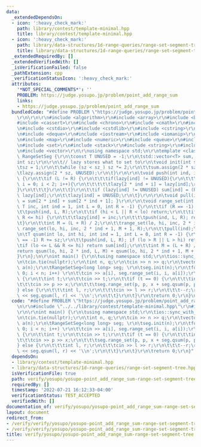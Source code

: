 ```yaml
---
data:
  _extendedDependsOn:
  - icon: ':heavy_check_mark:'
    path: library/contest/template-minimal.hpp
    title: library/contest/template-minimal.hpp
  - icon: ':heavy_check_mark:'
    path: library/data-structures/1d-range-queries/range-set-segment-tree.hpp
    title: library/data-structures/1d-range-queries/range-set-segment-tree.hpp
  _extendedRequiredBy: []
  _extendedVerifiedWith: []
  _isVerificationFailed: false
  _pathExtension: cpp
  _verificationStatusIcon: ':heavy_check_mark:'
  attributes:
    '*NOT_SPECIAL_COMMENTS*': ''
    PROBLEM: https://judge.yosupo.jp/problem/point_add_range_sum
    links:
    - https://judge.yosupo.jp/problem/point_add_range_sum
  bundledCode: "#define PROBLEM \"https://judge.yosupo.jp/problem/point_add_range_sum\"\
    \r\n\r\n\r\n#include <algorithm>\r\n#include <array>\r\n#include <bitset>\r\n\
    #include <cassert>\r\n#include <chrono>\r\n#include <cmath>\r\n#include <complex>\r\
    \n#include <cstdio>\r\n#include <cstdlib>\r\n#include <cstring>\r\n#include <ctime>\r\
    \n#include <deque>\r\n#include <iostream>\r\n#include <iomanip>\r\n#include <list>\r\
    \n#include <map>\r\n#include <numeric>\r\n#include <queue>\r\n#include <random>\r\
    \n#include <set>\r\n#include <stack>\r\n#include <string>\r\n#include <unordered_map>\r\
    \n#include <vector>\r\n\r\nusing namespace std;\n\r\ntemplate <class T> struct\
    \ RangeSetSeg {\r\n\tconst T UNUSED = -1;\r\n\tstd::vector<T> sum, lazy;\r\n\t\
    int sz;\r\n\r\n\t// lazy stores what to set to\r\n\tvoid init(int sz_) {\r\n\t\
    \tsz = 1;\r\n\t\twhile (sz < sz_) sz *= 2;\r\n\t\tsum.assign(2 * sz, 0);\r\n\t\
    \tlazy.assign(2 * sz, UNUSED);\r\n\t}\r\n\r\n\tvoid push(int ind, int L, int R)\
    \ {\r\n\t\tif (L != R) {\r\n\t\t\tif(lazy[ind] != UNUSED){\r\n\t\t\t\tfor(int\
    \ i = 0; i < 2; i++){\r\n\t\t\t\t\tlazy[2 * ind + i] = lazy[ind];\r\n\t\t\t\t\
    }\r\n\t\t\t}\r\n\t\t}\r\n\t\tif (lazy[ind] != UNUSED) sum[ind] = (R - L + 1) *\
    \ lazy[ind];\r\n\t\tlazy[ind] = UNUSED;\r\n\t}\r\n\r\n\tvoid pull(int ind) { sum[ind]\
    \ = sum[2 * ind] + sum[2 * ind + 1]; }\r\n\r\n\tvoid range_set(int lo, int hi,\
    \ T inc, int ind = 1, int L = 0, int R = -1) {\r\n\t\tif (R == -1) R += sz;\r\n\
    \t\tpush(ind, L, R);\r\n\t\tif (hi < L || R < lo) return;\r\n\t\tif (lo <= L &&\
    \ R <= hi) {\r\n\t\t\tlazy[ind] = inc;\r\n\t\t\tpush(ind, L, R); return;\r\n\t\
    \t}\r\n\t\tint M = (L + R) / 2;\r\n\t\trange_set(lo, hi, inc, 2 * ind, L, M);\
    \ range_set(lo, hi, inc, 2 * ind + 1, M + 1, R);\r\n\t\tpull(ind);\r\n\t}\r\n\r\
    \n\tT qsum(int lo, int hi, int ind = 1, int L = 0, int R = -1) {\r\n\t\tif (R\
    \ == -1) R += sz;\r\n\t\tpush(ind, L, R); if (lo > R || L > hi) return 0;\r\n\t\
    \tif (lo <= L && R <= hi) return sum[ind];\r\n\t\tint M = (L + R) / 2;\r\n\t\t\
    return qsum(lo, hi, 2 * ind, L, M) + qsum(lo, hi, 2 * ind + 1, M + 1, R);\r\n\t\
    }\r\n};\n\r\nint main() {\r\n\tusing namespace std;\r\n\tios::sync_with_stdio(false);\r\
    \n\tcin.tie(nullptr);\r\n\tint n, q;\r\n\tcin >> n >> q;\r\n\tvector<long long>\
    \ a(n);\r\n\tRangeSetSeg<long long> seg; \r\n\tseg.init(n);\r\n\tfor (int i =\
    \ 0; i < n; i++) \r\n\t\tcin >> a[i], seg.range_set(i, i, a[i]);\r\n\twhile (q--)\
    \ {\r\n\t\tint t;\r\n\t\tcin >> t;\r\n\t\tif (t == 0) {\r\n\t\t\tint p, x;\r\n\
    \t\t\tcin >> p >> x;\r\n\t\t\tseg.range_set(p, p, x + seg.qsum(p, p));\r\n\t\t\
    } else {\r\n\t\t\tint l, r;\r\n\t\t\tcin >> l >> r;\r\n\t\t\t--r;\r\n\t\t\tcout\
    \ << seg.qsum(l, r) << '\\n';\r\n\t\t}\r\n\t}\r\n\treturn 0;\r\n}\n"
  code: "#define PROBLEM \"https://judge.yosupo.jp/problem/point_add_range_sum\"\r\
    \n\r\n#include \"../../library/contest/template-minimal.hpp\"\r\n#include \"../../library/data-structures/1d-range-queries/range-set-segment-tree.hpp\"\
    \r\n\r\nint main() {\r\n\tusing namespace std;\r\n\tios::sync_with_stdio(false);\r\
    \n\tcin.tie(nullptr);\r\n\tint n, q;\r\n\tcin >> n >> q;\r\n\tvector<long long>\
    \ a(n);\r\n\tRangeSetSeg<long long> seg; \r\n\tseg.init(n);\r\n\tfor (int i =\
    \ 0; i < n; i++) \r\n\t\tcin >> a[i], seg.range_set(i, i, a[i]);\r\n\twhile (q--)\
    \ {\r\n\t\tint t;\r\n\t\tcin >> t;\r\n\t\tif (t == 0) {\r\n\t\t\tint p, x;\r\n\
    \t\t\tcin >> p >> x;\r\n\t\t\tseg.range_set(p, p, x + seg.qsum(p, p));\r\n\t\t\
    } else {\r\n\t\t\tint l, r;\r\n\t\t\tcin >> l >> r;\r\n\t\t\t--r;\r\n\t\t\tcout\
    \ << seg.qsum(l, r) << '\\n';\r\n\t\t}\r\n\t}\r\n\treturn 0;\r\n}"
  dependsOn:
  - library/contest/template-minimal.hpp
  - library/data-structures/1d-range-queries/range-set-segment-tree.hpp
  isVerificationFile: true
  path: verify/yosupo/yosupo-point_add_range_sum-range-set-segment-tree.test.cpp
  requiredBy: []
  timestamp: '2022-07-21 16:12:33-04:00'
  verificationStatus: TEST_ACCEPTED
  verifiedWith: []
documentation_of: verify/yosupo/yosupo-point_add_range_sum-range-set-segment-tree.test.cpp
layout: document
redirect_from:
- /verify/verify/yosupo/yosupo-point_add_range_sum-range-set-segment-tree.test.cpp
- /verify/verify/yosupo/yosupo-point_add_range_sum-range-set-segment-tree.test.cpp.html
title: verify/yosupo/yosupo-point_add_range_sum-range-set-segment-tree.test.cpp
---
```

